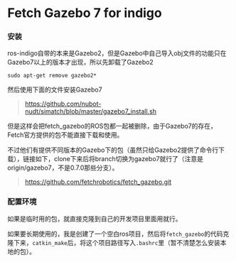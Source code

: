 # Fetch Gazebo 7 for indigo

### 安装
ros-indigo自带的本来是Gazebo2，但是Gazebo中自己导入obj文件的功能只在Gazebo7以上的版本才出现，所以先卸载了Gazebo2

 ```
 sudo apt-get remove gazebo2*
```
然后使用下面的文件安装Gazebo7

> https://github.com/nubot-nudt/simatch/blob/master/gazebo7_install.sh

但是这样会把fetch_gazebo的ROS包都一起被删除，由于Gazebo7的存在，Fetch官方提供的包不能直接下载和使用。

不过他们有提供不同版本的Gazebo下的包（虽然只给Gazebo2提供了命令行下载），链接如下，clone下来后将branch切换为gazebo7就行了（注意是origin/gazebo7，不是0.7.0那些分支）。
> https://github.com/fetchrobotics/fetch_gazebo.git



### 配置环境
如果是临时用的包，就直接克隆到自己的开发项目里面用就行。

如果要长期使用的，我是创建了一个空白ros项目，然后将```fetch_gazebo```的代码克隆下来，```catkin_make```后，将这个项目路径写入```.bashrc```里（暂不清楚怎么安装本地的包）。
